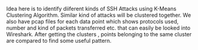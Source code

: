 Idea here is to identify diiferent kinds of SSH Attacks using K-Means Clustering Algorithm. Similar kind of attacks will be clustered together. We also have pcap files for each data point which shows protocols used, number and kind of packets transferred etc. that can easily be looked into Wireshark. After getting the clusters , points belonging to the same cluster are compared to find some useful pattern. 
